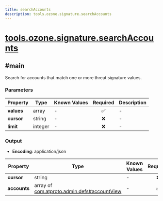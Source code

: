 ```yaml
---
title: searchAccounts
description: tools.ozone.signature.searchAccounts
---
```


# [tools.ozone.signature.searchAccounts](https://github.com/myConsciousness/atproto.dart/blob/main/lexicons/tools/ozone/signature/searchAccounts.json)

## #main

Search for accounts that match one or more threat signature values.

### Parameters

| Property | Type | Known Values | Required | Description |
| --- | --- | --- | :---: | --- |
| **values** | array | - | ✅ | - |
| **cursor** | string | - | ❌ | - |
| **limit** | integer | - | ❌ | - |

### Output

- **Encoding**: application/json

| Property | Type | Known Values | Required | Description |
| --- | --- | --- | :---: | --- |
| **cursor** | string | - | ❌ | - |
| **accounts** | array of [com.atproto.admin.defs#accountView](../../../../lexicons/com/atproto/admin/defs.md#accountview) | - | ✅ | - |
